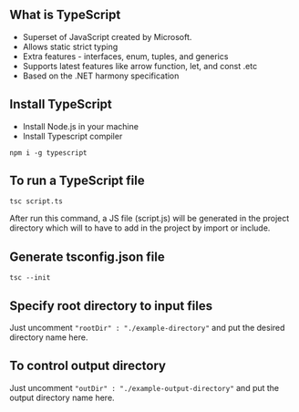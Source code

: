 ## What is TypeScript
- Superset of JavaScript created by Microsoft.
- Allows static strict typing
- Extra features - interfaces, enum, tuples, and generics
- Supports latest features like arrow function, let, and const .etc
- Based on the .NET harmony specification

## Install TypeScript
- Install Node.js in your machine
- Install Typescript compiler
```
npm i -g typescript
```

## To run a TypeScript file
```
tsc script.ts
```
After run this command, a JS file (script.js) will be generated in the project directory which will to have to add in the project by import or include.

## Generate tsconfig.json file
```
tsc --init
```
## Specify root directory to input files
Just uncomment ``` "rootDir" : "./example-directory" ``` and put the desired directory name here.

## To control output directory
Just uncomment ``` "outDir" : "./example-output-directory" ``` and put the output directory name here.


